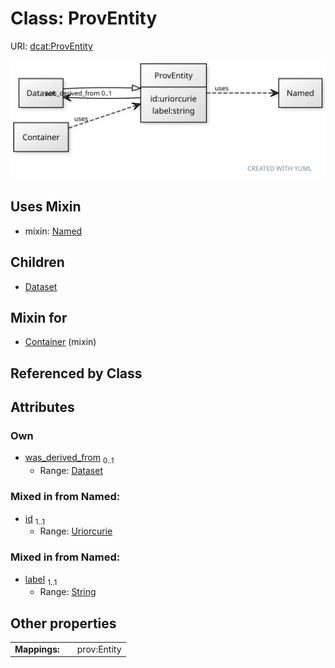 
# Class: ProvEntity



URI: [dcat:ProvEntity](http://www.w3.org/ns/dcat#ProvEntity)


[![img](images/ProvEntity.svg)](images/ProvEntity.svg)

## Uses Mixin

 *  mixin: [Named](Named.md)

## Children

 * [Dataset](Dataset.md)

## Mixin for

 * [Container](Container.md) (mixin) 

## Referenced by Class


## Attributes


### Own

 * [was_derived_from](was_derived_from.md)  <sub>0..1</sub>
     * Range: [Dataset](Dataset.md)

### Mixed in from Named:

 * [id](id.md)  <sub>1..1</sub>
     * Range: [Uriorcurie](types/Uriorcurie.md)

### Mixed in from Named:

 * [label](label.md)  <sub>1..1</sub>
     * Range: [String](types/String.md)

## Other properties

|  |  |  |
| --- | --- | --- |
| **Mappings:** | | prov:Entity |